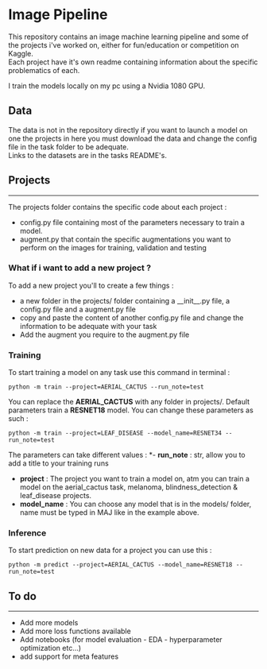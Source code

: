 # **Image Pipeline**

This repository contains an image machine learning pipeline and some of the projects i've worked on, either for fun/education or competition on Kaggle. \
Each project have it's own readme containing information about the specific problematics of each. 

I train the models locally on my pc using a Nvidia 1080 GPU. 
## **Data**

The data is not in the repository directly if you want to launch a model on one the projects in here you must download the data and change the config file in the task folder to be adequate. \
Links to the datasets are in the tasks README's.
## **Projects**
---
The projects folder contains the specific code about each project :
 * config.py file containing  most of the parameters necessary to train a model.
 * augment.py that contain the specific augmentations you want to perform on the images for training, validation and testing

### **What if i want to add a new project ?**
To add a new project you'll to create a few things : 
* a new folder in the projects/ folder containing a \_\_init\_\_.py file, a config.py file and a augment.py file
* copy and paste the content of another config.py file and change the information to be adequate with your task
* Add the augment you require to the augment.py file

### **Training**

To start training a model on any task use this command in terminal :
```
python -m train --project=AERIAL_CACTUS --run_note=test
```
You can replace the **AERIAL_CACTUS** with any folder in projects/.
Default parameters train a **RESNET18** model.
You can change these parameters as such :
```
python -m train --project=LEAF_DISEASE --model_name=RESNET34 --run_note=test
```

The parameters can take different values :
*- **run_note** : str, allow you to add a title to your training runs
* **project** : The project you want to train a model on, atm you can train a model on the aerial_cactus task, melanoma, blindness_detection & leaf_disease projects.
* **model_name** : You can choose any model that is in the models/ folder, name must be typed in MAJ like in the example above.

### **Inference**
To start prediction on new data for a project you can use this :
```
python -m predict --project=AERIAL_CACTUS --model_name=RESNET18 --run_note=test
```

## **To do** 
---
* Add more models
* Add more loss functions available
* Add notebooks (for model evaluation - EDA - hyperparameter optimization etc...)
* add support for meta features